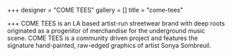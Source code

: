 +++
designer = "COME TEES"
gallery = []
title = "come-tees"

+++
COME TEES is an LA based artist-run streetwear brand with deep roots originated as a progenitor of merchandise for the underground music scene. COME TEES is a community driven project and features the signature hand-painted, raw-edged graphics of artist Sonya Sombreuil.